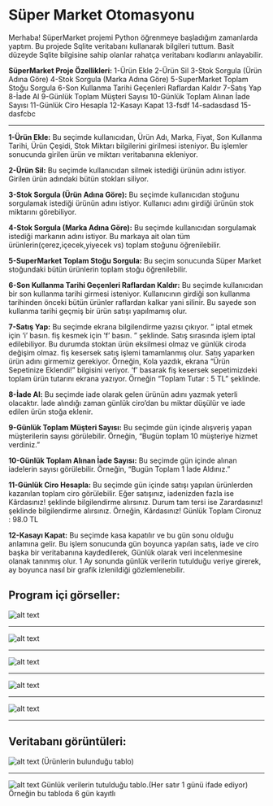 # Süper Market Otomasyonu
Merhaba!
SüperMarket projemi Python öğrenmeye başladığım zamanlarda yaptım. Bu projede Sqlite veritabanı kullanarak bilgileri tuttum. Basit düzeyde Sqlite bilgisine sahip olanlar rahatça veritabanı kodlarını anlayabilir.

**SüperMarket Proje Özellikleri:**
1-Ürün Ekle
2-Ürün Sil
3-Stok Sorgula (Ürün Adına Göre)
4-Stok Sorgula (Marka Adına Göre)
5-SuperMarket Toplam Stoğu Sorgula
6-Son Kullanma Tarihi Geçenleri Raflardan Kaldır
7-Satış Yap
8-İade Al
9-Günlük Toplam Müşteri Sayısı
10-Günlük Toplam Alınan İade Sayısı
11-Günlük Ciro Hesapla
12-Kasayı Kapat
13-fsdf
14-sadasdasd
15-dasfcbc

-------------------------------------------------

**1-Ürün Ekle:**
Bu seçimde kullanıcıdan, Ürün Adı, Marka, Fiyat, Son Kullanma Tarihi, Ürün Çeşidi, Stok Miktarı bilgilerini girilmesi isteniyor. Bu işlemler sonucunda girilen ürün ve miktarı veritabanına ekleniyor.

**2-Ürün Sil:**
Bu seçimde kullanıcıdan silmek istediği ürünün adını istiyor. Girilen ürün adındaki bütün stokları siliyor.

**3-Stok Sorgula (Ürün Adına Göre):**
Bu seçimde kullanıcıdan stoğunu sorgulamak istediği ürünün adını istiyor. Kullanıcı adını girdiği ürünün stok miktarını görebiliyor.

**4-Stok Sorgula (Marka Adına Göre):**
Bu seçimde kullanıcıdan sorgulamak istediği markanın adını istiyor. Bu markaya ait olan tüm ürünlerin(çerez,içecek,yiyecek vs) toplam stoğunu öğrenilebilir.

**5-SuperMarket Toplam Stoğu Sorgula:**
Bu seçim sonucunda Süper Market stoğundaki bütün ürünlerin toplam stoğu öğrenilebilir.

**6-Son Kullanma Tarihi Geçenleri Raflardan Kaldır:**
Bu seçimde kullanıcıdan bir son kullanma tarihi girmesi isteniyor. Kullanıcının girdiği son kullanma tarihinden önceki bütün ürünler raflardan kalkar yani silinir. Bu sayede son kullanma tarihi geçmiş bir ürün satışı yapılmamış olur.

**7-Satış Yap:**
Bu seçimde ekrana bilgilendirme yazısı çıkıyor. ” iptal etmek için ‘i’ basın. fiş kesmek için ‘f’ basın. ” şeklinde. Satış sırasında işlem iptal edilebiliyor. Bu durumda stoktan ürün eksilmesi olmaz ve günlük ciroda değişim olmaz. fiş kesersek satış işlemi tamamlanmış olur. Satış yaparken ürün adını girmemiz gerekiyor. Örneğin, Kola yazdık, ekrana “Ürün Sepetinize Eklendi!” bilgisini veriyor. ‘f’ basarak fiş kesersek sepetimizdeki toplam ürün tutarını ekrana yazıyor. Örneğin “Toplam Tutar : 5 TL” şeklinde.

**8-İade Al:**
Bu seçimde iade olarak gelen ürünün adını yazmak yeterli olacaktır. İade alındığı zaman günlük ciro’dan bu miktar düşülür ve iade edilen ürün stoğa eklenir.

**9-Günlük Toplam Müşteri Sayısı:**
Bu seçimde gün içinde alışveriş yapan müşterilerin sayısı görülebilir. Örneğin, “Bugün toplam 10 müşteriye hizmet verdiniz.”

**10-Günlük Toplam Alınan İade Sayısı:**
Bu seçimde gün içinde alınan iadelerin sayısı görülebilir. 
Örneğin, “Bugün Toplam 1 İade Aldınız.”

**11-Günlük Ciro Hesapla:**
Bu seçimde gün içinde satışı yapılan ürünlerden kazanılan toplam ciro görülebilir. Eğer satışınız, iadenizden fazla ise Kârdasınız! şeklinde bilgilendirme alırsınız. Durum tam tersi ise Zarardasınız! şeklinde bilgilendirme alırsınız. Örneğin,
Kârdasınız!
Günlük Toplam Cironuz : 98.0 TL

**12-Kasayı Kapat:**
Bu seçimde kasa kapatılır ve bu gün sonu olduğu anlamına gelir. Bu işlem sonucunda gün boyunca yapılan satış, iade ve ciro başka bir veritabanına kaydedilerek, Günlük olarak veri incelenmesine olanak tanınmış olur. 1 Ay sonunda günlük verilerin tutulduğu veriye girerek, ay boyunca nasıl bir grafik izlenildiği gözlemlenebilir.

## Program içi görseller:

![alt text](https://raw.githubusercontent.com/serdarsari/Projelerim/master/S%C3%BCper%20Market%20Otomasyonu/images/1.jpg)

-------------------------------------------------

![alt text](https://raw.githubusercontent.com/serdarsari/Projelerim/master/S%C3%BCper%20Market%20Otomasyonu/images/2.jpg)

-------------------------------------------------

![alt text](https://raw.githubusercontent.com/serdarsari/Projelerim/master/S%C3%BCper%20Market%20Otomasyonu/images/3.jpg)

-------------------------------------------------

![alt text](https://raw.githubusercontent.com/serdarsari/Projelerim/master/S%C3%BCper%20Market%20Otomasyonu/images/4.jpg)

-------------------------------------------------

![alt text](https://raw.githubusercontent.com/serdarsari/Projelerim/master/S%C3%BCper%20Market%20Otomasyonu/images/5.jpg)

-------------------------------------------------

## Veritabanı görüntüleri:

![alt text](https://raw.githubusercontent.com/serdarsari/Projelerim/master/S%C3%BCper%20Market%20Otomasyonu/images/s1.jpg)
(Ürünlerin bulunduğu tablo)

-------------------------------------------------

![alt text](https://raw.githubusercontent.com/serdarsari/Projelerim/master/S%C3%BCper%20Market%20Otomasyonu/images/s2.jpg)
Günlük verilerin tutulduğu tablo.(Her satır 1 günü ifade ediyor) Örneğin bu tabloda 6 gün kayıtlı

